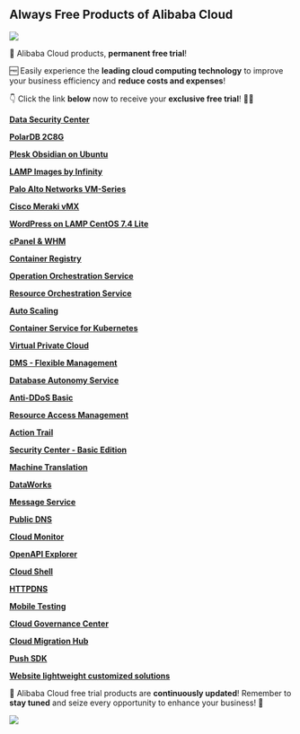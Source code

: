 ## Always Free Products of Alibaba Cloud

<a href ="https://www.alibabacloud.com/free?utm_content=g_1000399011"><img src="https://dev-to-uploads.s3.amazonaws.com/uploads/articles/qlk3t270ah7ynrd6lnn9.png"></a>

🚀 Alibaba Cloud products, **permanent free trial**!

🆓 Easily experience the **leading cloud computing technology** to improve your business efficiency and **reduce costs and expenses**!

👇 Click the link **below** now to receive your **exclusive free trial**! 👨‍💻


[**Data Security Center**](https://www.alibabacloud.com/free?product_id=78ef1316-191ea12c5a2-275a36b1d77?utm_content=g_1000398983)

[**PolarDB 2C8G**](https://www.alibabacloud.com/free?product_id=78ef1316-187b13527d5-82a34d98853?utm_content=g_1000398984)

[**Plesk Obsidian on Ubuntu**](https://www.alibabacloud.com/free?product_id=78ef1316-18a8c439b02-1a171ce8cbd?utm_content=g_1000398985)

[**LAMP Images by Infinity**](https://www.alibabacloud.com/free?product_id=78ef1316-18a8c450949-f396f5dd2f7?utm_content=g_1000398986)

[**Palo Alto Networks VM-Series**](https://www.alibabacloud.com/free?product_id=78ef1316-18a8c5768f0-b67f63c97e5?utm_content=g_1000398987)

[**Cisco Meraki vMX**](https://www.alibabacloud.com/free?product_id=78ef1316-18a8c5b700d-1bec396bcb9?utm_content=g_1000398988)

[**WordPress on LAMP CentOS 7.4 Lite**](https://www.alibabacloud.com/free?product_id=78ef1316-18b3642ff36-f7809580b98?utm_content=g_1000398989)

[**cPanel & WHM**](https://www.alibabacloud.com/free?product_id=78ef1316-18b3648c2ed-86151e6ec93?utm_content=g_1000398990)

[**Container Registry**](https://www.alibabacloud.com/free?product_id=78ef1316-187b1358546-db7272849a7?utm_content=g_1000398991)

[**Operation Orchestration Service**](https://www.alibabacloud.com/free?product_id=78ef1316-187b135857a-b2dac3d3e5a?utm_content=g_1000398992)

[**Resource Orchestration Service**](https://www.alibabacloud.com/free?product_id=78ef1316-187b13585a2-763c8d01766?utm_content=g_1000398993)

[**Auto Scaling**](https://www.alibabacloud.com/free?product_id=78ef1316-187b13585ca-c8f4e25a973?utm_content=g_1000398994)

[**Container Service for Kubernetes**](https://www.alibabacloud.com/free?product_id=78ef1316-187b135861b-8a21684f6de?utm_content=g_1000398995)

[**Virtual Private Cloud**](https://www.alibabacloud.com/free?product_id=78ef1316-187b1358671-d42e9dfafdd?utm_content=g_1000398996)

[**DMS - Flexible Management**](https://www.alibabacloud.com/free?product_id=78ef1316-187b135869c-cb20ed789bf?utm_content=g_1000398997)

[**Database Autonomy Service**](https://www.alibabacloud.com/free?product_id=78ef1316-187b13598a5-1eef689e7a9?utm_content=g_1000398998)

[**Anti-DDoS Basic**](https://www.alibabacloud.com/free?product_id=78ef1316-187b13598da-ebefb6dfa3e?utm_content=g_1000398999)

[**Resource Access Management**](https://www.alibabacloud.com/free?product_id=78ef1316-187b1359906-15a359c16f8?utm_content=g_1000399000)

[**Action Trail**](https://www.alibabacloud.com/free?product_id=78ef1316-187b1359933-85ad24f7bc2?utm_content=g_1000399117)

[**Security Center - Basic Edition**](https://www.alibabacloud.com/free?product_id=78ef1316-187b1359960-b7056e4e7fc?utm_content=g_1000399118)

[**Machine Translation**](https://www.alibabacloud.com/free?product_id=78ef1316-187b13599bc-db3f4dd55d5?utm_content=g_1000399119)

[**DataWorks**](https://www.alibabacloud.com/free?product_id=78ef1316-187b13599ec-ea01376f17b?utm_content=g_1000399120)

[**Message Service**](https://www.alibabacloud.com/free?product_id=78ef1316-187b1359a4d-925e518d98d?utm_content=g_1000399121)

[**Public DNS**](https://www.alibabacloud.com/free?product_id=78ef1316-187b135aeb9-fc1e5320a26?utm_content=g_1000399122)

[**Cloud Monitor**](https://www.alibabacloud.com/free?product_id=78ef1316-187b135aeeb-85c1849511d?utm_content=g_1000399123)

[**OpenAPI Explorer**](https://www.alibabacloud.com/free?product_id=78ef1316-187b135af1d-102ec8d32a3?utm_content=g_1000399124)

[**Cloud Shell**](https://www.alibabacloud.com/free?product_id=78ef1316-187b135af50-2b5b6f7d268?utm_content=g_1000399125)

[**HTTPDNS**](https://www.alibabacloud.com/free?product_id=78ef1316-187b135afee-a889bc10b65?utm_content=g_1000399126)

[**Mobile Testing**](https://www.alibabacloud.com/free?product_id=78ef1316-187b135b023-ce620b491ec?utm_content=g_1000399127)

[**Cloud Governance Center**](https://www.alibabacloud.com/free?product_id=78ef1316-187b135b059-6e1bf21131e?utm_content=g_1000399128)

[**Cloud Migration Hub**](https://www.alibabacloud.com/free?product_id=78ef1316-187b135b08f-db7e12f6386?utm_content=g_1000399129)

[**Push SDK**](https://www.alibabacloud.com/free?product_id=78ef1316-187b135b0c6-87e8ce650cf?utm_content=g_1000399130)

[**Website lightweight customized solutions**](https://www.alibabacloud.com/free?product_id=78ef1316-18bb2b7fb0c-9b714d86b58?utm_content=g_1000399131)


🔄 Alibaba Cloud free trial products are **continuously updated**! Remember to **stay tuned** and seize every opportunity to enhance your business! 👀

<a href ="https://discord.gg/KPmq628K63"><img src="https://dev-to-uploads.s3.amazonaws.com/uploads/articles/lrvg8ctk39c4j2umywln.png"></a>

